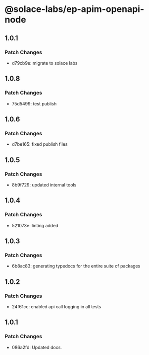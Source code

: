 # @solace-labs/ep-apim-openapi-node

## 1.0.1

### Patch Changes

- d79cb9e: migrate to solace labs

## 1.0.8

### Patch Changes

- 75d5499: test publish

## 1.0.6

### Patch Changes

- d7be165: fixed publish files

## 1.0.5

### Patch Changes

- 8b9f729: updated internal tools

## 1.0.4

### Patch Changes

- 521073e: linting added

## 1.0.3

### Patch Changes

- 6b8ac83: generating typedocs for the entire suite of packages

## 1.0.2

### Patch Changes

- 24f61cc: enabled api call logging in all tests

## 1.0.1

### Patch Changes

- 086a2fd: Updated docs.
